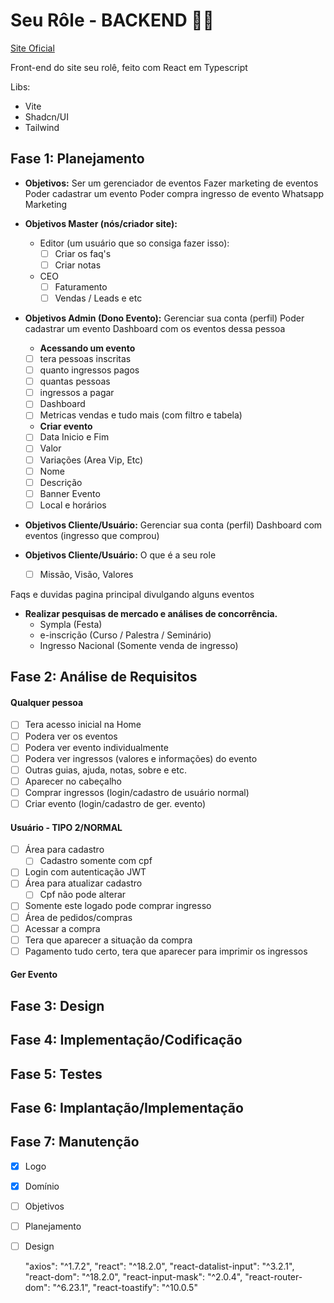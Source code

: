 # Seu Rôle - BACKEND 🛒💾

[Site Oficial](seurole.com.br)

Front-end do site seu rolê, feito com React em Typescript

Libs:

- Vite
- Shadcn/UI
- Tailwind

## Fase 1: Planejamento

- **Objetivos:**
  Ser um gerenciador de eventos
  Fazer marketing de eventos
  Poder cadastrar um evento
  Poder compra ingresso de evento
  Whatsapp Marketing

- **Objetivos Master (nós/criador site):**

  - Editor (um usuário que so consiga fazer isso):
    - [ ] Criar os faq's
    - [ ] Criar notas
  - CEO
    - [ ] Faturamento
    - [ ] Vendas / Leads e etc

- **Objetivos Admin (Dono Evento):**
  Gerenciar sua conta (perfil)
  Poder cadastrar um evento
  Dashboard com os eventos dessa pessoa

  - **Acessando um evento**

  - [ ] tera pessoas inscritas
  - [ ] quanto ingressos pagos
  - [ ] quantas pessoas
  - [ ] ingressos a pagar
  - [ ] Dashboard
  - [ ] Metricas vendas e tudo mais (com filtro e tabela)

  - **Criar evento**

  - [ ] Data Inicio e Fim
  - [ ] Valor
  - [ ] Variações (Area Vip, Etc)
  - [ ] Nome
  - [ ] Descrição
  - [ ] Banner Evento
  - [ ] Local e horários

- **Objetivos Cliente/Usuário:**
  Gerenciar sua conta (perfil)
  Dashboard com eventos (ingresso que comprou)

- **Objetivos Cliente/Usuário:**
  O que é a seu role

  - [ ] Missão, Visão, Valores

Faqs e duvidas
pagina principal divulgando alguns eventos

- **Realizar pesquisas de mercado e análises de concorrência.**
  - Sympla (Festa)
  - e-inscrição (Curso / Palestra / Seminário)
  - Ingresso Nacional (Somente venda de ingresso)

## Fase 2: Análise de Requisitos

#### Qualquer pessoa

- [ ] Tera acesso inicial na Home
- [ ] Podera ver os eventos
- [ ] Podera ver evento individualmente
- [ ] Podera ver ingressos (valores e informações) do evento
- [ ] Outras guias, ajuda, notas, sobre e etc.
- [ ] Aparecer no cabeçalho
- [ ] Comprar ingressos (login/cadastro de usuário normal)
- [ ] Criar evento (login/cadastro de ger. evento)

#### Usuário - TIPO 2/NORMAL

- [ ] Área para cadastro
  - [ ] Cadastro somente com cpf
- [ ] Login com autenticação JWT
- [ ] Área para atualizar cadastro
  - [ ] Cpf não pode alterar
- [ ] Somente este logado pode comprar ingresso
- [ ] Área de pedidos/compras
- [ ] Acessar a compra
- [ ] Tera que aparecer a situação da compra
- [ ] Pagamento tudo certo, tera que aparecer para imprimir os ingressos

#### Ger Evento

## Fase 3: Design

## Fase 4: Implementação/Codificação

## Fase 5: Testes

## Fase 6: Implantação/Implementação

## Fase 7: Manutenção

- [x] Logo
- [x] Domínio
- [ ] Objetivos
- [ ] Planejamento
- [ ] Design

  "axios": "^1.7.2",
  "react": "^18.2.0",
  "react-datalist-input": "^3.2.1",
  "react-dom": "^18.2.0",
  "react-input-mask": "^2.0.4",
  "react-router-dom": "^6.23.1",
  "react-toastify": "^10.0.5"
